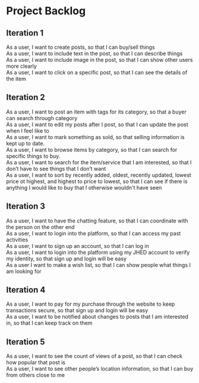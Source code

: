 # Project Backlog

## Iteration 1  

As a user, I want to create posts, so that I can buy/sell things  
As a user, I want to include text in the post, so that I can describe things  
As a user, I want to include image in the post, so that I can show other users more clearly  
As a user, I want to click on a specific post, so that I can see the details of the item  

## Iteration 2  

As a user, I want to post an item with tags for its category, so that a buyer can search through category  
As a user, I want to edit my posts after I post, so that I can update the post when I feel like to  
As a user, I want to mark something as sold, so that selling information is kept up to date.  
As a user, I want to browse items by category, so that I can search for specific things to buy.  
As a user, I want to search for the item/service that I am interested, so that I don’t have to see things that I don’t want  
As a user, I want to sort by recently added, oldest, recently updated, lowest price ot highest, and highest to price to lowest, so that I can see if there is anything I would like to buy that I otherwise wouldn't have seen  

## Iteration 3  

As a user, I want to have the chatting feature, so that I can coordinate with the person on the other end  
As a user, I want to login into the platform, so that I can access my past activities  
As a user, I want to sign up an account, so that I can log in  
As a user, I want to login into the platform using my JHED account to verify my identity, so that sign up and login will be easy  
As a user I want to make a wish list, so that I can show people what things I am looking for    

## Iteration 4

As a user, I want to pay for my purchase through the website to keep transactions secure, so that sign up and login will be easy  
As a user, I want to be notified about changes to posts that I am interested in, so that I can keep track on them  


## Iteration 5  

As a user, I want to see the count of views of a post, so that I can check how popular that post is  
As a user, I want to see other people’s location information, so that I can buy from others close to me  
